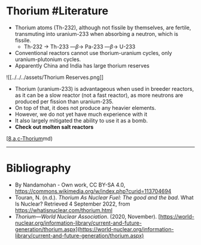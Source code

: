 # Thorium #Literature 
- Thorium atoms (Th-232), although not fissile by themselves, are fertile, transmuting into uranium-233 when absorbing a neutron, which is fissile.
	- Th-232 → Th-233 —$\beta$→ Pa-233 —$\beta$→ U-233
- Conventional reactors cannot use thorium-uranium cycles, only uranium-plutonium cycles.
- Apparently China and India has large thorium reserves

![[../../../assets/Thorium Reserves.png]]

- Thorium (uranium-233) is advantageous when used in breeder reactors, as it can be a slow reactor (not a fast reactor), as more neutrons are produced per fission than uranium-235.
- On top of that, it does not produce any heavier elements.
- However, we do not yet have much experience with it
- It also largely mitigated the ability to use it as a bomb.
- **Check out molten salt reactors**

[[8,a,c-Thorium](8,a,c-Thorium.md)md)

---
# Bibliography
- By Nandamohan - Own work, CC BY-SA 4.0, https://commons.wikimedia.org/w/index.php?curid=113704694
- Touran, N. (n.d.). _Thorium As Nuclear Fuel: The good and the bad_. What Is Nuclear? Retrieved 4 September 2022, from https://whatisnuclear.com/thorium.html
- _Thorium—World Nuclear Association_. (2020, November). [https://world-nuclear.org/information-library/current-and-future-generation/thorium.aspx](https://world-nuclear.org/information-library/current-and-future-generation/thorium.aspx)